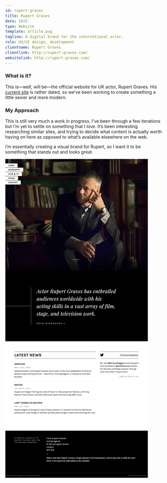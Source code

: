 ```yaml
---
id: rupert-graves
title: Rupert Graves
date: 2015
type: Website
template: article.pug
tagline: A digital brand for the international actor.
role: UX/UI design, development
clientname: Rupert Graves
clientlink: http://rupert-graves.com/
websitelink: http://rupert-graves.com/
---
```


### What is it?

This is—well, will be—the official website for UK actor, Rupert Graves. His <a href="http://rupert-graves.com/" class="link-highlight" target="_blank">current site</a> is rather dated, so we’ve been working to create something a little sexier and more modern.

### My Approach

This is still very much a work in progress. I’ve been through a few iterations but I’m yet to settle on something that I love. It’s been interesting researching similar sites, and trying to decide what content is actually worth having on here as opposed to what’s available elsewhere on the web.

I’m essentially creating a visual brand for Rupert, so I want it to be something that stands out and looks great.

![Rupert Graves](rupert-graves-1.jpg "Rupert Graves")
